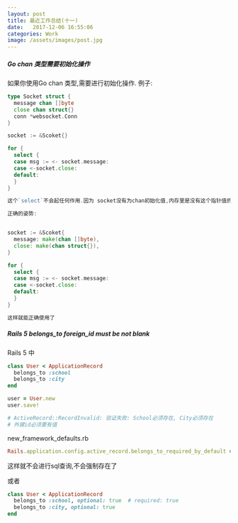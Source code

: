 ```yaml
---
layout: post
title: 最近工作总结(十一)
date:   2017-12-06 16:55:06
categories: Work
image: /assets/images/post.jpg
---
```


##### Go chan 类型需要初始化操作

如果你使用Go chan 类型,需要进行初始化操作.
例子:

```go
type Socket struct {
  message chan []byte
  close chan struct{}
  conn *websocket.Conn
}

socket := &Scoket{}

for {
  select {
  case msg := <- socket.message:
  case <-socket.close:
  default:
  }
}

这个`select`不会起任何作用.因为 socket没有为chan初始化值,内存里是没有这个指针值的

正确的姿势:


socket := &Scoket{
  message: make(chan []byte),
  close: make(chan struct{}),
}

for {
  select {
  case msg := <- socket.message:
  case <-socket.close:
  default:
  }
}

这样就能正确使用了

```

##### Rails 5 belongs_to foreign_id must be not blank

Rails 5 中

```ruby
class User < ApplicationRecord
  belongs_to :school
  belongs_to :city
end

user = User.new
user.save!

# ActiveRecord::RecordInvalid: 验证失败: School必须存在, City必须存在
# 外键id必须要有值
```

new_framework_defaults.rb

```ruby
Rails.application.config.active_record.belongs_to_required_by_default = false
```
这样就不会进行sql查询,不会强制存在了

或者

```ruby
class User < ApplicationRecord
  belongs_to :school, optional: true  # required: true
  belongs_to :city, optional: true
end
```
